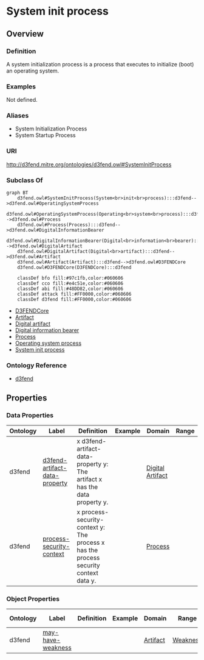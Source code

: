 # System init process

## Overview

### Definition
A system initialization process is a process that executes to initialize (boot) an operating system.

### Examples
Not defined.

### Aliases
- System Initialization Process
- System Startup Process

### URI
http://d3fend.mitre.org/ontologies/d3fend.owl#SystemInitProcess

### Subclass Of
```mermaid
graph BT
    d3fend.owl#SystemInitProcess(System<br>init<br>process):::d3fend-->d3fend.owl#OperatingSystemProcess
    d3fend.owl#OperatingSystemProcess(Operating<br>system<br>process):::d3fend-->d3fend.owl#Process
    d3fend.owl#Process(Process):::d3fend-->d3fend.owl#DigitalInformationBearer
    d3fend.owl#DigitalInformationBearer(Digital<br>information<br>bearer):::d3fend-->d3fend.owl#DigitalArtifact
    d3fend.owl#DigitalArtifact(Digital<br>artifact):::d3fend-->d3fend.owl#Artifact
    d3fend.owl#Artifact(Artifact):::d3fend-->d3fend.owl#D3FENDCore
    d3fend.owl#D3FENDCore(D3FENDCore):::d3fend
    
    classDef bfo fill:#97c1fb,color:#060606
    classDef cco fill:#e4c51e,color:#060606
    classDef abi fill:#48DD82,color:#060606
    classDef attack fill:#FF0000,color:#060606
    classDef d3fend fill:#FF0000,color:#060606
```

- [D3FENDCore](/docs/ontology/reference/model/D3FENDCore/D3FENDCore.md)
- [Artifact](/docs/ontology/reference/model/D3FENDCore/Artifact/Artifact.md)
- [Digital artifact](/docs/ontology/reference/model/D3FENDCore/Artifact/Digital%20artifact/Digital%20artifact.md)
- [Digital information bearer](/docs/ontology/reference/model/D3FENDCore/Artifact/Digital%20artifact/Digital%20information%20bearer/Digital%20information%20bearer.md)
- [Process](/docs/ontology/reference/model/D3FENDCore/Artifact/Digital%20artifact/Digital%20information%20bearer/Process/Process.md)
- [Operating system process](/docs/ontology/reference/model/D3FENDCore/Artifact/Digital%20artifact/Digital%20information%20bearer/Process/Operating%20system%20process/Operating%20system%20process.md)
- [System init process](/docs/ontology/reference/model/D3FENDCore/Artifact/Digital%20artifact/Digital%20information%20bearer/Process/Operating%20system%20process/System%20init%20process/System%20init%20process.md)


### Ontology Reference
- [d3fend](http://d3fend.mitre.org/ontologies/d3fend.owl#)

## Properties
### Data Properties
| Ontology | Label | Definition | Example | Domain | Range |
|----------|-------|------------|---------|--------|-------|
| d3fend | [d3fend-artifact-data-property](http://d3fend.mitre.org/ontologies/d3fend.owl#d3fend-artifact-data-property) | x d3fend-artifact-data-property y: The artifact x has the data property y. |  | [Digital Artifact](/docs/ontology/reference/model/D3FENDCore/Artifact/Digital%20artifact/Digital%20artifact.md) | []() |
| d3fend | [process-security-context](http://d3fend.mitre.org/ontologies/d3fend.owl#process-security-context) | x process-security-context y: The process x has the process security context data y. |  | [Process](/docs/ontology/reference/model/D3FENDCore/Artifact/Digital%20artifact/Digital%20information%20bearer/Process/Process.md) | []() |

### Object Properties
| Ontology | Label | Definition | Example | Domain | Range | Inverse Of |
|----------|-------|------------|---------|--------|-------|------------|
| d3fend | [may-have-weakness](http://d3fend.mitre.org/ontologies/d3fend.owl#may-have-weakness) |  |  | [Artifact](/docs/ontology/reference/model/D3FENDCore/Artifact/Artifact.md) | [Weakness](/docs/ontology/reference/model/D3FENDCore/Weakness/Weakness.md) | []() |

